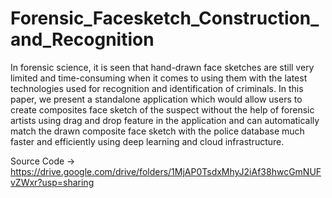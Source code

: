# Forensic_Facesketch_Construction_and_Recognition
In forensic science, it is seen that hand-drawn face sketches are still very limited and time-consuming when it comes to using them with the latest technologies used for recognition and identification of criminals. In this paper, we present a standalone application which would allow users to create composites face sketch of the suspect without the help of forensic artists using drag and drop feature in the application and can automatically match the drawn composite face sketch with the police database much faster and efficiently using deep learning and cloud infrastructure.

Source Code -> https://drive.google.com/drive/folders/1MjAP0TsdxMhyJ2iAf38hwcGmNUFvZWxr?usp=sharing
